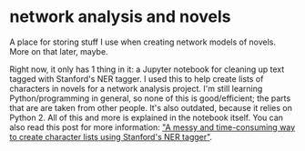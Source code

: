 # network analysis and novels

A place for storing stuff I use when creating network models of novels. More on that later, maybe.

Right now, it only has 1 thing in it: a Jupyter notebook for cleaning up text tagged with Stanford's NER tagger. I used this to help create lists of characters in novels for a network analysis project. I'm still learning Python/programming in general, so none of this is good/efficient; the parts that are are taken from other people. It's also outdated, because it relies on Python 2. All of this and more is explained in the notebook itself. You can also read this post for more information: ["A messy and time-consuming way to create character lists using Stanford's NER tagger"](http://lindsaythomas.net/2018/09/creating-character-lists/).

